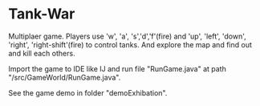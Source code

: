 # Tank-War

Multiplaer game. Players use 'w', 'a', 's','d','f'(fire) and 'up', 'left', 'down', 'right', 'right-shift'(fire) to control 
tanks. And explore the map and find out and kill each others.

Import the game to IDE like IJ and run file "RunGame.java" at path "/src/GameWorld/RunGame.java".

See the game demo in folder "demoExhibation".
